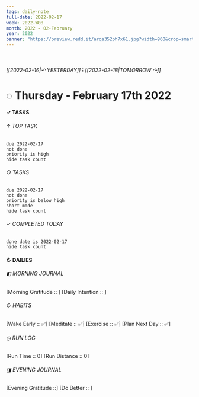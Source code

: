 ```yaml
---
tags: daily-note
full-date: 2022-02-17
week: 2022-W08
month: 2022 - 02-February
year: 2022
banner: "https://preview.redd.it/arqa352ph7x61.jpg?width=960&crop=smart&auto=webp&s=84f9245d607b029667d5bfc4abf36547fc6213de"
---
```

⠀
###### [[2022-02-16|↶ YESTERDAY]] ⁝ [[2022-02-18|TOMORROW ↷]]
# ◌ Thursday -  February 17th 2022
#### ✓  TASKS

######  ↑ TOP TASK
```tasks
due 2022-02-17
not done
priority is high
hide task count
```
###### ○ TASKS
```tasks
due 2022-02-17
not done
priority is below high
short mode
hide task count
```
###### ✓ COMPLETED TODAY
```tasks
done date is 2022-02-17
hide task count
```
####  ↻ DAILIES

###### ◧ MORNING JOURNAL
[Morning Gratitude :: ]
[Daily Intention :: ]

###### ↻ HABITS
[Wake Early :: ✅]
[Meditate :: ✅]
[Exercise :: ✅]
[Plan Next Day :: ✅]

###### ◷ RUN LOG
[Run Time :: 0]
[Run Distance :: 0]

###### ◨ EVENING JOURNAL
[Evening Gratitude ::]
[Do Better :: ]